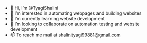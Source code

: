 - 👋 Hi, I’m @TyagiShalini
- 👀 I’m interested in automating webpages and building websites
- 🌱 I’m currently learning website development
- 💞️ I’m looking to collaborate on automation testing and website development
- 📫 To reach me mail at shalinityagi99881@gmail.com

<!---
TyagiShalini/TyagiShalini is a ✨ special ✨ repository because its `README.md` (this file) appears on your GitHub profile.
You can click the Preview link to take a look at your changes.
--->

